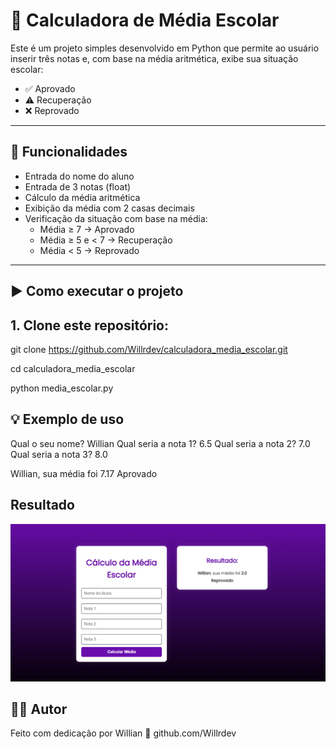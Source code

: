 # 📘 Calculadora de Média Escolar

Este é um projeto simples desenvolvido em Python que permite ao usuário inserir três notas e, com base na média aritmética, exibe sua situação escolar:

- ✅ Aprovado
- ⚠️ Recuperação
- ❌ Reprovado

---

## 🎯 Funcionalidades

- Entrada do nome do aluno
- Entrada de 3 notas (float)
- Cálculo da média aritmética
- Exibição da média com 2 casas decimais
- Verificação da situação com base na média:
  - Média ≥ 7 → Aprovado
  - Média ≥ 5 e < 7 → Recuperação
  - Média < 5 → Reprovado

---

## ▶️ Como executar o projeto

## 1. Clone este repositório:
git clone https://github.com/Willrdev/calculadora_media_escolar.git

cd calculadora_media_escolar

python media_escolar.py

## 💡 Exemplo de uso

Qual o seu nome? Willian
Qual seria a nota 1? 6.5
Qual seria a nota 2? 7.0
Qual seria a nota 3? 8.0

Willian, sua média foi 7.17
Aprovado

## Resultado
<p align="center">
  <img src="./assets/tela_calculadora_media_resultado.png" alt="Resultado da Média Escolar" width="700">
</p>


## 🧑‍💻 Autor
Feito com dedicação por Willian
🔗 github.com/Willrdev